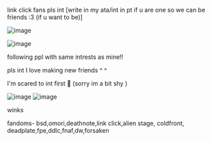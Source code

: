 link click fans pls int [write in my ata/int in pt if u are one so we can be friends :3 (if u want to be)]


![image](https://github.com/user-attachments/assets/127449a0-0eae-4b25-9968-3259c477b068)

![image](https://github.com/user-attachments/assets/acb63900-52ad-419f-89e0-baded918f545)


following ppl with same intrests as mine!! 

pls int I love making new friends ^ ^


I'm scared to int first 🥀 (sorry im a bit shy )

![image](https://github.com/user-attachments/assets/63174262-0109-477b-9a4f-2a386fdb4285)
![image](https://github.com/user-attachments/assets/a2b0158d-88cf-4903-9cd3-5ebcb4a2ff5f)



winks 

fandoms- bsd,omori,deathnote,link click,alien stage, coldfront, deadplate,fpe,ddlc,fnaf,dw,forsaken






